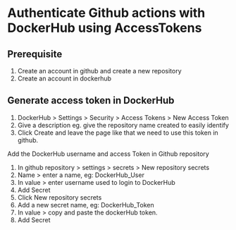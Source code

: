 # Authenticate Github actions with DockerHub using AccessTokens

## **Prerequisite**

1. Create an account in github and create a new repository
2. Create an account in dockerhub

## **Generate access token in DockerHub**

1. DockerHub > Settings > Security > Access Tokens > New Access Token
2. Give a description eg. give the repository name created to easily identify
3. Click Create and leave the page like that we need to use this token in github. 

Add the DockerHub username and access Token in Github repository

1. In github repository > settings > secrets > New repository secrets
2. Name >  enter a name, eg: DockerHub_User
3. In value > enter username used to login to DockerHub
4. Add Secret
5. Click New repository secrets
6. Add a new secret name, eg: DockerHub_Token
7. In value > copy and paste the dockerHub token. 
8. Add Secret 

